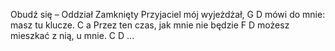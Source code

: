 Obudź się – Oddział Zamknięty
Przyjaciel mój wyjeżdżał, 			G D
mówi do mnie: masz tu klucze. 		C a
Przez ten czas, jak mnie nie będzie 		F D
możesz mieszkać z nią, u mnie. 		C D
...